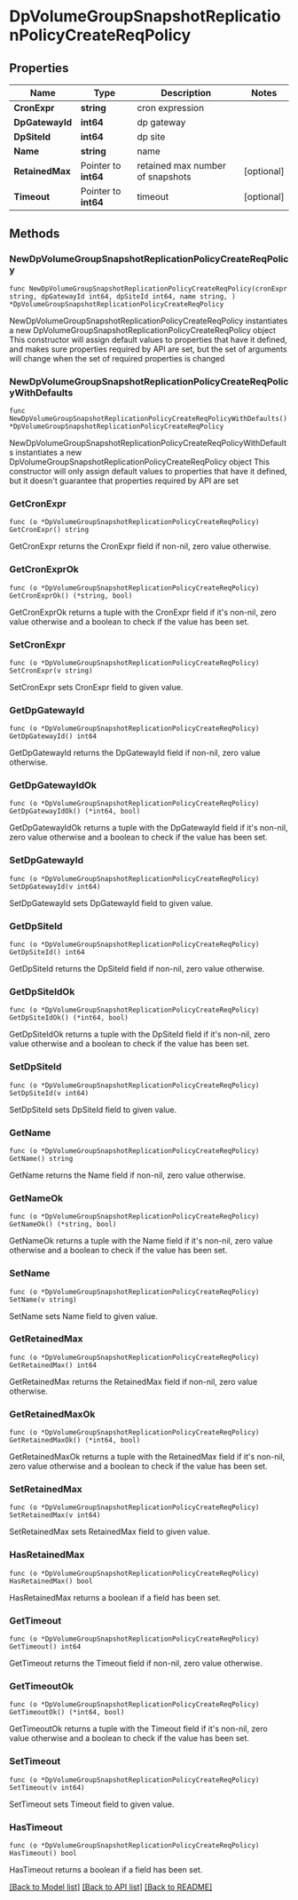# DpVolumeGroupSnapshotReplicationPolicyCreateReqPolicy

## Properties

Name | Type | Description | Notes
------------ | ------------- | ------------- | -------------
**CronExpr** | **string** | cron expression | 
**DpGatewayId** | **int64** | dp gateway | 
**DpSiteId** | **int64** | dp site | 
**Name** | **string** | name | 
**RetainedMax** | Pointer to **int64** | retained max number of snapshots | [optional] 
**Timeout** | Pointer to **int64** | timeout | [optional] 

## Methods

### NewDpVolumeGroupSnapshotReplicationPolicyCreateReqPolicy

`func NewDpVolumeGroupSnapshotReplicationPolicyCreateReqPolicy(cronExpr string, dpGatewayId int64, dpSiteId int64, name string, ) *DpVolumeGroupSnapshotReplicationPolicyCreateReqPolicy`

NewDpVolumeGroupSnapshotReplicationPolicyCreateReqPolicy instantiates a new DpVolumeGroupSnapshotReplicationPolicyCreateReqPolicy object
This constructor will assign default values to properties that have it defined,
and makes sure properties required by API are set, but the set of arguments
will change when the set of required properties is changed

### NewDpVolumeGroupSnapshotReplicationPolicyCreateReqPolicyWithDefaults

`func NewDpVolumeGroupSnapshotReplicationPolicyCreateReqPolicyWithDefaults() *DpVolumeGroupSnapshotReplicationPolicyCreateReqPolicy`

NewDpVolumeGroupSnapshotReplicationPolicyCreateReqPolicyWithDefaults instantiates a new DpVolumeGroupSnapshotReplicationPolicyCreateReqPolicy object
This constructor will only assign default values to properties that have it defined,
but it doesn't guarantee that properties required by API are set

### GetCronExpr

`func (o *DpVolumeGroupSnapshotReplicationPolicyCreateReqPolicy) GetCronExpr() string`

GetCronExpr returns the CronExpr field if non-nil, zero value otherwise.

### GetCronExprOk

`func (o *DpVolumeGroupSnapshotReplicationPolicyCreateReqPolicy) GetCronExprOk() (*string, bool)`

GetCronExprOk returns a tuple with the CronExpr field if it's non-nil, zero value otherwise
and a boolean to check if the value has been set.

### SetCronExpr

`func (o *DpVolumeGroupSnapshotReplicationPolicyCreateReqPolicy) SetCronExpr(v string)`

SetCronExpr sets CronExpr field to given value.


### GetDpGatewayId

`func (o *DpVolumeGroupSnapshotReplicationPolicyCreateReqPolicy) GetDpGatewayId() int64`

GetDpGatewayId returns the DpGatewayId field if non-nil, zero value otherwise.

### GetDpGatewayIdOk

`func (o *DpVolumeGroupSnapshotReplicationPolicyCreateReqPolicy) GetDpGatewayIdOk() (*int64, bool)`

GetDpGatewayIdOk returns a tuple with the DpGatewayId field if it's non-nil, zero value otherwise
and a boolean to check if the value has been set.

### SetDpGatewayId

`func (o *DpVolumeGroupSnapshotReplicationPolicyCreateReqPolicy) SetDpGatewayId(v int64)`

SetDpGatewayId sets DpGatewayId field to given value.


### GetDpSiteId

`func (o *DpVolumeGroupSnapshotReplicationPolicyCreateReqPolicy) GetDpSiteId() int64`

GetDpSiteId returns the DpSiteId field if non-nil, zero value otherwise.

### GetDpSiteIdOk

`func (o *DpVolumeGroupSnapshotReplicationPolicyCreateReqPolicy) GetDpSiteIdOk() (*int64, bool)`

GetDpSiteIdOk returns a tuple with the DpSiteId field if it's non-nil, zero value otherwise
and a boolean to check if the value has been set.

### SetDpSiteId

`func (o *DpVolumeGroupSnapshotReplicationPolicyCreateReqPolicy) SetDpSiteId(v int64)`

SetDpSiteId sets DpSiteId field to given value.


### GetName

`func (o *DpVolumeGroupSnapshotReplicationPolicyCreateReqPolicy) GetName() string`

GetName returns the Name field if non-nil, zero value otherwise.

### GetNameOk

`func (o *DpVolumeGroupSnapshotReplicationPolicyCreateReqPolicy) GetNameOk() (*string, bool)`

GetNameOk returns a tuple with the Name field if it's non-nil, zero value otherwise
and a boolean to check if the value has been set.

### SetName

`func (o *DpVolumeGroupSnapshotReplicationPolicyCreateReqPolicy) SetName(v string)`

SetName sets Name field to given value.


### GetRetainedMax

`func (o *DpVolumeGroupSnapshotReplicationPolicyCreateReqPolicy) GetRetainedMax() int64`

GetRetainedMax returns the RetainedMax field if non-nil, zero value otherwise.

### GetRetainedMaxOk

`func (o *DpVolumeGroupSnapshotReplicationPolicyCreateReqPolicy) GetRetainedMaxOk() (*int64, bool)`

GetRetainedMaxOk returns a tuple with the RetainedMax field if it's non-nil, zero value otherwise
and a boolean to check if the value has been set.

### SetRetainedMax

`func (o *DpVolumeGroupSnapshotReplicationPolicyCreateReqPolicy) SetRetainedMax(v int64)`

SetRetainedMax sets RetainedMax field to given value.

### HasRetainedMax

`func (o *DpVolumeGroupSnapshotReplicationPolicyCreateReqPolicy) HasRetainedMax() bool`

HasRetainedMax returns a boolean if a field has been set.

### GetTimeout

`func (o *DpVolumeGroupSnapshotReplicationPolicyCreateReqPolicy) GetTimeout() int64`

GetTimeout returns the Timeout field if non-nil, zero value otherwise.

### GetTimeoutOk

`func (o *DpVolumeGroupSnapshotReplicationPolicyCreateReqPolicy) GetTimeoutOk() (*int64, bool)`

GetTimeoutOk returns a tuple with the Timeout field if it's non-nil, zero value otherwise
and a boolean to check if the value has been set.

### SetTimeout

`func (o *DpVolumeGroupSnapshotReplicationPolicyCreateReqPolicy) SetTimeout(v int64)`

SetTimeout sets Timeout field to given value.

### HasTimeout

`func (o *DpVolumeGroupSnapshotReplicationPolicyCreateReqPolicy) HasTimeout() bool`

HasTimeout returns a boolean if a field has been set.


[[Back to Model list]](../README.md#documentation-for-models) [[Back to API list]](../README.md#documentation-for-api-endpoints) [[Back to README]](../README.md)


